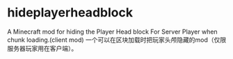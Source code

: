 # hideplayerheadblock
A Minecraft mod for hiding the Player Head block For Server Player when chunk loading.(client mod)
一个可以在区块加载时把玩家头颅隐藏的mod（仅限服务器玩家用在客户端）。
